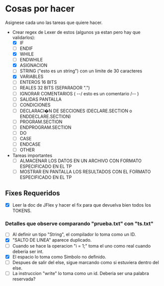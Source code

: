 # Cosas por hacer

Asignese cada uno las tareas que quiere hacer.

- Crear regex de Lexer de estos (algunos ya estan pero hay que validarlos):
  - [X] IF
  - [ ] ENDIF
  - [X] WHILE
  - [ ] ENDWHILE
  - [X] ASIGNACION
  - [ ] STRING ("esto es un string") con un limite de 30 caracteres 
  - [X] VARIABLES
  - [ ] ENTEROS 16 BITS
  - [ ] REALES 32 BITS (SEPARADOR ".")
  - [ ] IGNORAR COMENTARIOS ( --/ esto es un comentario /-- )
  - [ ] SALIDAS PANTALLA
  - [ ] CONDICIONES
  - [ ] DECLARACI�N DE SECCIONES (DECLARE.SECTION o ENDDECLARE.SECTION)
  - [ ] PROGRAM.SECTION
  - [ ] ENDPROGRAM.SECTION
  - [ ] DO
  - [ ] CASE
  - [ ] ENDCASE
  - [ ] OTHER
- Tareas importantes
  - [ ] ALMACENAR LOS DATOS EN UN ARCHIVO CON FORMATO ESPECIFICADO EN EL TP
  - [ ] MOSTRAR EN PANTALLA LOS RESULTADOS CON EL FORMATO ESPECIFICADO EN EL TP

## Fixes Requeridos

- [X] Leer la doc de JFlex y hacer el fix para que devuelva bien todos los TOKENS.

### Detalles que observe comparando "prueba.txt" con "ts.txt"

- [ ] Al definir un tipo "String", el compilador lo toma como un ID.
- [X] "SALTO DE LINEA" aparece duplicado.
- [ ] Cuando se hace la operacion "i = 1;" toma el uno como real cuando deberia ser int.
- [X] El espacio lo toma como Simbolo no definido.
- [ ] Despues de salir del else, sigue marcando como si estuviera dentro del else.
- [ ] La instruccion "write" lo toma como un id. Deberia ser una palabra reservada?